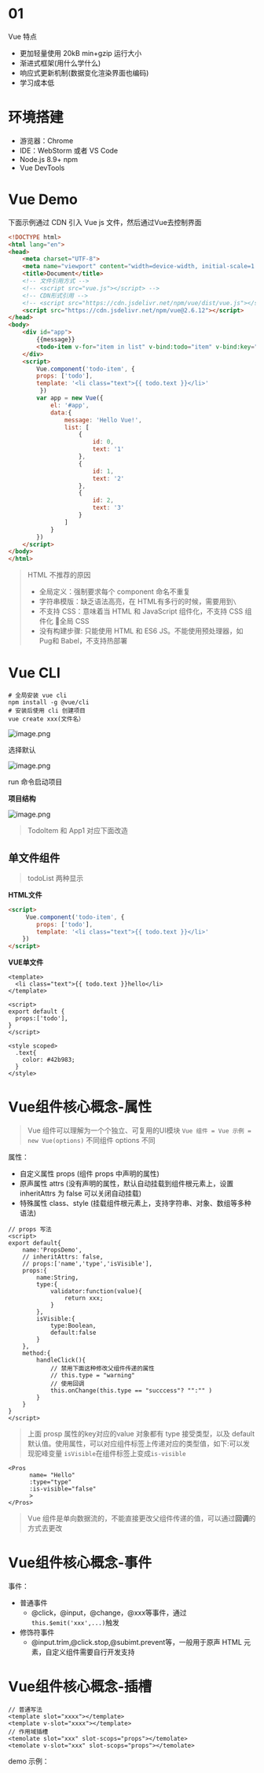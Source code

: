 # 01

Vue 特点

- 更加轻量使用 20kB min+gzip 运行大小
- 渐进式框架(用什么学什么)
- 响应式更新机制(数据变化渲染界面也编码)
- 学习成本低

# 环境搭建

- 游览器：Chrome
- IDE：WebStorm 或者 VS Code
- Node.js 8.9+ npm
- Vue DevTools

# Vue Demo

下面示例通过 CDN 引入 Vue js 文件，然后通过Vue去控制界面

```html
<!DOCTYPE html>
<html lang="en">
<head>
    <meta charset="UTF-8">
    <meta name="viewport" content="width=device-width, initial-scale=1.0">
    <title>Document</title>
    <!-- 文件引用方式 -->
    <!-- <script src="vue.js"></script> -->
    <!-- CDN形式引用 -->
    <!-- <script src="https://cdn.jsdelivr.net/npm/vue/dist/vue.js"></script> -->
    <script src="https://cdn.jsdelivr.net/npm/vue@2.6.12"></script>
</head>
<body>
    <div id="app">
        {{message}}
        <todo-item v-for="item in list" v-bind:todo="item" v-bind:key="item.id"></todo-item>
    </div>
    <script>
        Vue.component('todo-item', {
        props: ['todo'],
        template: '<li class="text">{{ todo.text }}</li>'
   		 })
        var app = new Vue({
            el: '#app',
            data:{
                message: 'Hello Vue!',
                list: [
                    {
                        id: 0,
                        text: '1'
                    },
                    {
                        id: 1,
                        text: '2'
                    },
                    {
                        id: 2,
                        text: '3'
                    }
                ]
            }
        })
    </script>
</body>
</html>
```

> HTML 不推荐的原因
>
> - 全局定义：强制要求每个 component 命名不重复
> - 字符串模版：缺乏语法高亮，在 HTML有多行的时候，需要用到`\`
> - 不支持 CSS：意味着当 HTML 和 JavaScript 组件化，不支持 CSS 组件化 🤔全局 CSS
> - 没有构建步骤: 只能使用 HTML 和 ES6 JS。不能使用预处理器，如 Pug和 Babel，不支持热部署

# Vue CLI

```shell
# 全局安装 vue cli
npm install -g @vue/cli
# 安装后使用 cli 创建项目
vue create xxx(文件名）
```

![image.png](http://ww1.sinaimg.cn/mw690/006rAlqhgy1gkybpos39lj30oy0dowf9.jpg)

选择默认

![image.png](http://ww1.sinaimg.cn/mw690/006rAlqhgy1gkybs4w91zj30m207i74n.jpg)

run 命令启动项目

**项目结构**

![image.png](http://ww1.sinaimg.cn/mw690/006rAlqhgy1gkyc1u4srtj30ce0hqwfh.jpg)

> TodoItem 和 App1 对应下面改造

## 单文件组件

>  todoList 两种显示

**HTML文件**

```html
<script>
	 Vue.component('todo-item', {
        props: ['todo'],
        template: '<li class="text">{{ todo.text }}</li>'
    })
</script>
```

**VUE单文件**

```vue
<template>
  <li class="text">{{ todo.text }}hello</li>
</template>

<script>
export default {
  props:['todo'],
}
</script>

<style scoped>
  .text{
    color: #42b983;
  }
</style>
```

# Vue组件核心概念-属性

> Vue 组件可以理解为一个个独立、可复用的UI模块 `Vue 组件 = Vue 示例 = new Vue(options)` 不同组件 options 不同

属性：

- 自定义属性 props (组件 props 中声明的属性)
- 原声属性 attrs  (没有声明的属性，默认自动挂载到组件根元素上，设置 inheritAttrs 为 false 可以关闭自动挂载)
- 特殊属性 class、style (挂载组件根元素上，支持字符串、对象、数组等多种语法)

```vue
// props 写法
<script>
export default{
	name:'PropsDemo',
    // inheritAttrs: false,
    // props:['name','type','isVisible'],
    props:{
        name:String,
        type:{
            validator:function(value){
                return xxx;
            }
        },
        isVisible:{
            type:Boolean,
            default:false
        }
    },
    method:{
        handleClick(){
            // 禁用下面这种修改父组件传递的属性
            // this.type = "warning"
            // 使用回调
            this.onChange(this.type == "succcess"? "":"" )
        }
    }
}
</script>
```

> 上面 prosp 属性的key对应的value 对象都有 type 接受类型，以及 default 默认值。使用属性，可以对应组件标签上传递对应的类型值，如下:可以发现驼峰变量 `isVisible`在组件标签上变成`is-visible`

```vue
<Pros
      name= "Hello"
      :type="type"
      :is-visible="false"
      >
</Pros>
```

> Vue 组件是单向数据流的，不能直接更改父组件传递的值，可以通过**回调**的方式去更改

# Vue组件核心概念-事件

事件：

- 普通事件
	- @click，@input，@change，@xxx等事件，通过 `this.$emit('xxx',...)`触发
- 修饰符事件
	- @input.trim,@click.stop,@subimt.prevent等，一般用于原声 HTML 元素，自定义组件需要自行开发支持



# Vue组件核心概念-插槽

```vue
// 普通写法
<template slot="xxxx"></template>
<template v-slot="xxxx"></template>
// 作用域插槽
<temolate slot="xxx" slot-scops="props"></temolate>
<temolate v-slot="xxx" slot-scops="props"></temolate>
```

demo 示例：

```

```

